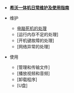 - [**希沃一体机日常维护及使用指南**](/)

- 维护
  - [电脑死机的处理](./maintennance/电脑死机的处理/电脑死机的处理.md)
  - [运行内存不足的处理]
  - [开机键故障的处理]
  - [网络异常的处理]

- 使用
  - [管理和传输文件]
  - [播放视频和音频]
  - [卸载程序]
  - [U盘]